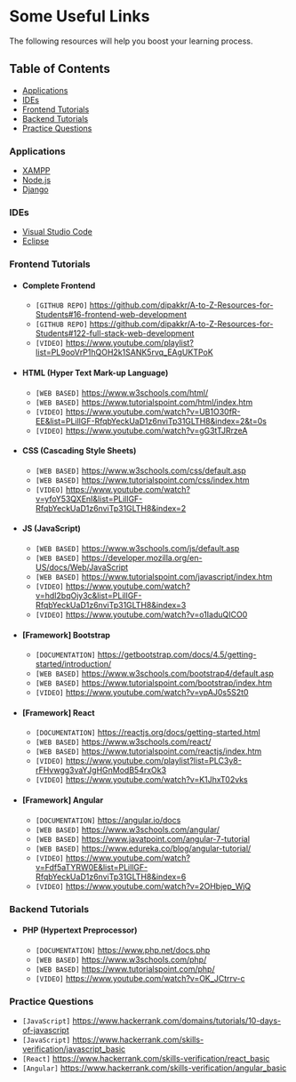# Some Useful Links

The following resources will help you boost your learning process.

## Table of Contents

- [Applications](#applications)
- [IDEs](#ides)
- [Frontend Tutorials](#frontend-tutorials)
- [Backend Tutorials](#backend-tutorials)
- [Practice Questions](#practice-questions)

### Applications

- [XAMPP](https://www.apachefriends.org/download.html)
- [Node.js](https://nodejs.org/en/)
- [Django](https://www.djangoproject.com/)

### IDEs

- [Visual Studio Code](https://code.visualstudio.com/Download)
- [Eclipse](https://www.eclipse.org/downloads/)

### Frontend Tutorials

- #### Complete Frontend

  - `[GITHUB REPO]` <https://github.com/dipakkr/A-to-Z-Resources-for-Students#16-frontend-web-development>
  - `[GITHUB REPO]` <https://github.com/dipakkr/A-to-Z-Resources-for-Students#122-full-stack-web-development>
  - `[VIDEO]` <https://www.youtube.com/playlist?list=PL9ooVrP1hQOH2k1SANK5rvq_EAgUKTPoK>

- #### HTML (Hyper Text Mark-up Language)

  - `[WEB BASED]` <https://www.w3schools.com/html/>
  - `[WEB BASED]` <https://www.tutorialspoint.com/html/index.htm>
  - `[VIDEO]` <https://www.youtube.com/watch?v=UB1O30fR-EE&list=PLillGF-RfqbYeckUaD1z6nviTp31GLTH8&index=2&t=0s>
  - `[VIDEO]` <https://www.youtube.com/watch?v=gG3tTJRrzeA>

- #### CSS (Cascading Style Sheets)

  - `[WEB BASED]` <https://www.w3schools.com/css/default.asp>
  - `[WEB BASED]` <https://www.tutorialspoint.com/css/index.htm>
  - `[VIDEO]` <https://www.youtube.com/watch?v=yfoY53QXEnI&list=PLillGF-RfqbYeckUaD1z6nviTp31GLTH8&index=2>

- #### JS (JavaScript)

  - `[WEB BASED]` <https://www.w3schools.com/js/default.asp>
  - `[WEB BASED]` <https://developer.mozilla.org/en-US/docs/Web/JavaScript>
  - `[WEB BASED]` <https://www.tutorialspoint.com/javascript/index.htm>
  - `[VIDEO]` <https://www.youtube.com/watch?v=hdI2bqOjy3c&list=PLillGF-RfqbYeckUaD1z6nviTp31GLTH8&index=3>
  - `[VIDEO]` <https://www.youtube.com/watch?v=o1IaduQICO0>

- #### [Framework] Bootstrap

  - `[DOCUMENTATION]` <https://getbootstrap.com/docs/4.5/getting-started/introduction/>
  - `[WEB BASED]` <https://www.w3schools.com/bootstrap4/default.asp>
  - `[WEB BASED]` <https://www.tutorialspoint.com/bootstrap/index.htm>
  - `[VIDEO]` <https://www.youtube.com/watch?v=vpAJ0s5S2t0>

- #### [Framework] React

  - `[DOCUMENTATION]` <https://reactjs.org/docs/getting-started.html>
  - `[WEB BASED]` <https://www.w3schools.com/react/>
  - `[WEB BASED]` <https://www.tutorialspoint.com/reactjs/index.htm>
  - `[VIDEO]` <https://www.youtube.com/playlist?list=PLC3y8-rFHvwgg3vaYJgHGnModB54rxOk3>
  - `[VIDEO]` <https://www.youtube.com/watch?v=K1JhxT02vks>

- #### [Framework] Angular

  - `[DOCUMENTATION]` <https://angular.io/docs>
  - `[WEB BASED]` <https://www.w3schools.com/angular/>
  - `[WEB BASED]` <https://www.javatpoint.com/angular-7-tutorial>
  - `[WEB BASED]` <https://www.edureka.co/blog/angular-tutorial/>
  - `[VIDEO]` <https://www.youtube.com/watch?v=Fdf5aTYRW0E&list=PLillGF-RfqbYeckUaD1z6nviTp31GLTH8&index=6>
  - `[VIDEO]` <https://www.youtube.com/watch?v=2OHbjep_WjQ>

### Backend Tutorials

- #### PHP (Hypertext Preprocessor)

  - `[DOCUMENTATION]` <https://www.php.net/docs.php>
  - `[WEB BASED]` <https://www.w3schools.com/php/>
  - `[WEB BASED]` <https://www.tutorialspoint.com/php/>
  - `[VIDEO]` <https://www.youtube.com/watch?v=OK_JCtrrv-c>

### Practice Questions

- `[JavaScript]` <https://www.hackerrank.com/domains/tutorials/10-days-of-javascript>
- `[JavaScript]` <https://www.hackerrank.com/skills-verification/javascript_basic>
- `[React]` <https://www.hackerrank.com/skills-verification/react_basic>
- `[Angular]` <https://www.hackerrank.com/skills-verification/angular_basic>
